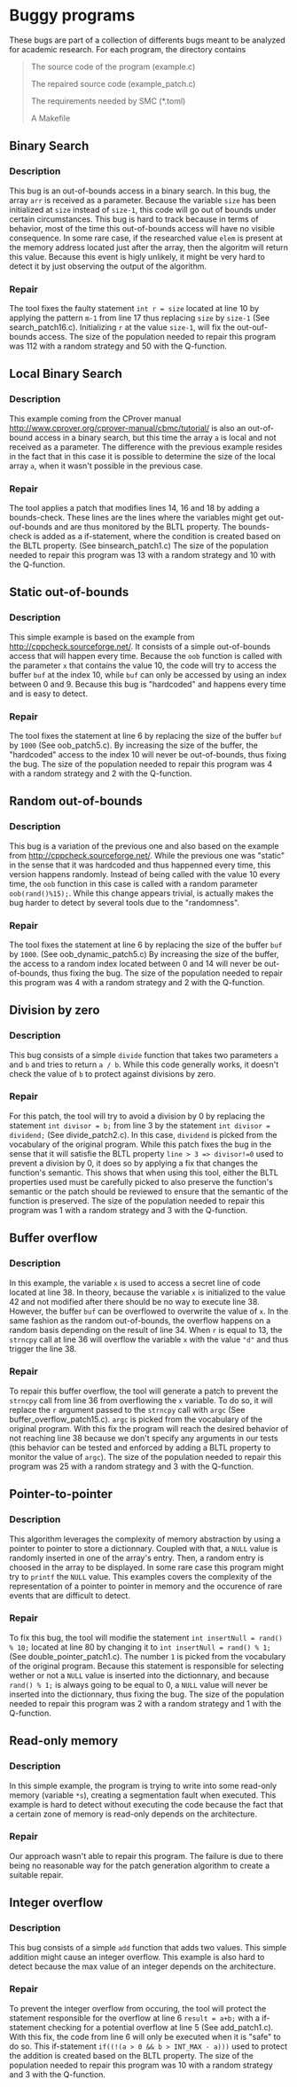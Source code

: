 # Buggy programs 

These bugs are part of a collection of differents bugs meant to be analyzed for academic research.
For each program, the directory contains
> The source code of the program (example.c)
> 
> The repaired source code (example_patch.c)
> 
> The requirements needed by SMC (*.toml)
>
> A Makefile

## Binary Search
### Description 
This bug is an out-of-bounds access in a binary search. In this bug, the array ``arr`` is received as a parameter. Because the variable ``size`` has been initialized at ``size`` instead of ``size-1``, this code will go out of bounds under certain circumstances.
This bug is hard to track because in terms of behavior, most of the time this out-of-bounds access will have no visible consequence. In some rare case, if the researched value ``elem`` is present at the memory address located just after the array, then the algoritm will return this value. Because this event is higly unlikely, it might be very hard to detect it by just observing the output of the algorithm.
 
### Repair
The tool fixes the faulty statement ``int r = size`` located at line 10 by applying the pattern ``m-1`` from line 17 thus replacing ``size`` by ``size-1`` (See search_patch16.c). Initializing ``r`` at the value ``size-1``, will fix the out-ouf-bounds access.
The size of the population needed to repair this program was 112 with a random strategy and 50 with the Q-function.

## Local Binary Search
### Description 
This example coming from the CProver manual http://www.cprover.org/cprover-manual/cbmc/tutorial/ is also an out-of-bound access in a binary search, but this time the array ``a`` is local and not received as a parameter. The difference with the previous example resides in the fact that in this case it is possible to determine the size of the local array ``a``, when it wasn't possible in the previous case.
### Repair
The tool applies a patch that modifies lines 14, 16 and 18 by adding a bounds-check. These lines are the lines where the variables might get out-ouf-bounds and are thus monitored by the BLTL property. The bounds-check is added as a if-statement, where the condition is created based on the BLTL property. (See binsearch_patch1.c)
The size of the population needed to repair this program was 13 with a random strategy and 10 with the Q-function.

## Static out-of-bounds
### Description
This simple example is based on the example from http://cppcheck.sourceforge.net/. It consists of a simple out-of-bounds access that will happen every time. Because the ``oob`` function is called with the parameter ``x`` that contains the value 10, the code will try to access the buffer ``buf`` at the index 10, while ``buf`` can only be accessed by using an index between 0 and 9.
Because this bug is "hardcoded" and happens every time and is easy to detect.
### Repair
The tool fixes the statement at line 6 by replacing the size of the buffer ``buf`` by ``1000`` (See oob_patch5.c). By increasing the size of the buffer, the "hardcoded" access to the index 10 will never be out-of-bounds, thus fixing the bug.
The size of the population needed to repair this program was 4 with a random strategy and 2 with the Q-function.
## Random out-of-bounds
### Description
This bug is a variation of the previous one and also based on the example from http://cppcheck.sourceforge.net/.
While the previous one was "static" in the sense that it was hardcoded and thus happenned every time, this version happens randomly.
Instead of being called with the value 10 every time, the ``oob`` function in this case is called with a random parameter ``oob(rand()%15);``. While this change appears trivial, is actually makes the bug harder to detect by several tools due to the "randomness".
### Repair
The tool fixes the statement at line 6 by replacing the size of the buffer ``buf`` by ``1000``. (See oob_dynamic_patch5.c)
By increasing the size of the buffer, the access to a random index located between 0 and 14 will never be out-of-bounds, thus fixing the bug.
The size of the population needed to repair this program was 4 with a random strategy and 2 with the Q-function.
## Division by zero
### Description 
This bug consists of a simple ``divide`` function that takes two parameters ``a`` and ``b`` and tries to return ``a / b``.
While this code generally works, it doesn't check the value of ``b`` to protect against divisions by zero.
### Repair
For this patch, the tool will try to avoid a division by 0 by replacing the statement ``int divisor = b;`` from line 3 by the statement ``int divisor = dividend;`` (See divide_patch2.c). 
In this case, ``dividend`` is picked from the vocabulary of the original program. While this patch fixes the bug in the sense that it will satisfie the BLTL property ``line > 3 => divisor!=0`` used to prevent a division by 0, it does so by applying a fix that changes the function's semantic. This shows that when using this tool, either the BLTL properties used must be carefully picked to also preserve the function's semantic or the patch should be reviewed to ensure that the semantic of the function is preserved.
The size of the population needed to repair this program was 1 with a random strategy and 3 with the Q-function.
## Buffer overflow
### Description 
In this example, the variable ``x`` is used to access a secret line of code located at line 38. In theory, because the variable ``x`` is initialized to the value 42 and not modified after there should be no way to execute line 38. However, the buffer ``buf`` can be overflowed to overwrite the value of ``x``. In the same fashion as the random out-of-bounds, the overflow happens on a random basis depending on the result of line 34. When ``r`` is equal to 13, the ``strncpy`` call at line 36 will overflow the  variable ``x`` with the value ``"d"`` and thus trigger the line 38.
### Repair
To repair this buffer overflow, the tool will generate a patch to prevent the ``strncpy`` call from line 36 from overflowing the ``x`` variable. To do so, it will replace the ``r`` argument passed to the ``strncpy`` call with ``argc`` (See buffer_overflow_patch15.c). ``argc`` is picked from the vocabulary of the original program. With this fix the program will reach the desired behavior of not reaching line 38 because we don't specify any arguments in our tests (this behavior can be tested and enforced by adding a BLTL property to monitor the value of ``argc``).
The size of the population needed to repair this program was 25 with a random strategy and 3 with the Q-function.
## Pointer-to-pointer
### Description 
This algorithm leverages the complexity of memory abstraction by using a pointer to pointer to store a dictionnary. Coupled with that, a ``NULL`` value is randomly inserted in one of the array's entry. Then, a random entry is choosed in the array to be displayed. In some rare case this program might try to ``printf`` the ``NULL`` value.
This examples covers the complexity of the representation of a pointer to pointer in memory and the occurence of rare events that are difficult to detect.
### Repair
To fix this bug, the tool will modifie the statement ``int insertNull = rand() % 10;`` located at line 80 by changing it to ``int insertNull = rand() % 1;`` (See double_pointer_patch1.c). The number ``1`` is picked from the vocabulary of the original program. Because this statement is responsible for selecting wether or not a ``NULL`` value is inserted into the dictionnary, and because ``rand() % 1;`` is always going to be equal to 0, a ``NULL`` value will never be inserted into the dictionnary, thus fixing the bug.
The size of the population needed to repair this program was 2 with a random strategy and 1 with the Q-function.

## Read-only memory
### Description 
In this simple example, the program is trying to write into some read-only memory (variable ``*s``), creating a segmentation fault when executed. This example is hard to detect without executing the code because the fact that a certain zone of memory is read-only depends on the architecture.  
### Repair
Our approach wasn't able to repair this program. The failure is due to there being no reasonable way for the patch generation algorithm to create a suitable repair.
## Integer overflow
### Description 
This bug consists of a simple ``add`` function that adds two values. This simple addition might cause an integer overflow. This example is also hard to detect because the max value of an integer depends on the architecture.
### Repair
To prevent the integer overflow from occuring, the tool will protect the statement responsible for the overflow at line 6 ``result = a+b;`` with a if-statement checking for a potential overflow at line 5 (See add_patch1.c). With this fix, the code from line 6 will only be executed when it is "safe" to do so.
This if-statement ``if((!(a > 0 && b > INT_MAX - a)))`` used to protect the addition is created based on the BLTL property.
The size of the population needed to repair this program was 10 with a random strategy and 3 with the Q-function.